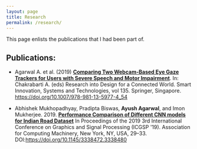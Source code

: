 ```yaml
---
layout: page
title: Research
permalink: /research/
---
```

This page enlists the publications that I had been part of.

## Publications:
- Agarwal A. et al. (2019) [**Comparing Two Webcam-Based Eye Gaze Trackers for Users with Severe Speech and Motor Impairment**](https://doi.org/10.1007/978-981-13-5977-4_54). In: Chakrabarti A. (eds) Research into Design for a Connected World. Smart Innovation, Systems and Technologies, vol 135. Springer, Singapore. https://doi.org/10.1007/978-981-13-5977-4_54

- Abhishek Mukhopadhyay, Pradipta Biswas, **Ayush Agarwal**, and Imon Mukherjee. 2019. [**Performance Comparison of Different CNN models for Indian Road Dataset**](https://doi.org/10.1145/3338472.3338480) In Proceedings of the 2019 3rd International Conference on Graphics and Signal Processing (ICGSP '19). Association for Computing Machinery, New York, NY, USA, 29–33. DOI:https://doi.org/10.1145/3338472.3338480